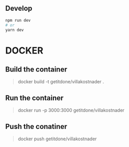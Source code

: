 ## Develop

```bash
npm run dev
# or
yarn dev
```

# DOCKER

## Build the container

> docker build -t getitdone/villakostnader .

## Run the container

> docker run -p 3000:3000 getitdone/villakostnader

## Push the conatiner

> docker push getitdone/villakostnader
